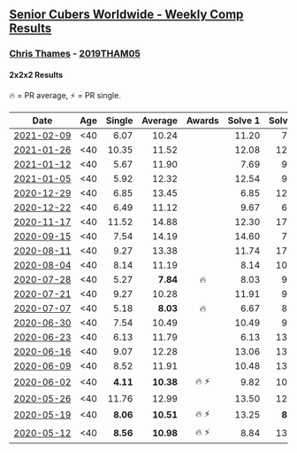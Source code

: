 <style>table {white-space: nowrap;}</style>

## [Senior Cubers Worldwide - Weekly Comp Results](/scw-comp/results/)
### [Chris Thames](README.md) - [2019THAM05](https://www.worldcubeassociation.org/persons/2019THAM05?event=222)
#### 2x2x2 Results

<span style="white-space: nowrap;">🔥 = PR average</span>, <span style="white-space: nowrap;">⚡ = PR single</span>.

| Date | Age | Single | Average | Awards | Solve 1 | Solve 2 | Solve 3 | Solve 4 | Solve 5 | Video |
| :--: | :--: | --: | --: | :--: | --: | --: | --: | --: | --: | :-- |
| [2021-02-09](../../results/2021-02-09/222.md) | <40 | 6.07 | 10.24 |  | 11.20 | 7.80 | 11.72 | 12.83 | 6.07 | [Desktop](https://www.facebook.com/events/749806039307047/permalink/752721939015457) / [Mobile](https://m.facebook.com/events/749806039307047?view=permalink&id=752721939015457) |
| [2021-01-26](../../results/2021-01-26/222.md) | <40 | 10.35 | 11.52 |  | 12.08 | 12.08 | 10.61 | 10.35 | 11.88 | [Desktop](https://www.facebook.com/events/415506712992555/permalink/418646102678616) / [Mobile](https://m.facebook.com/events/415506712992555?view=permalink&id=418646102678616) |
| [2021-01-12](../../results/2021-01-12/222.md) | <40 | 5.67 | 11.90 |  | 7.69 | 9.71 | 18.31 | 5.67 | 21.91 | [Desktop](https://www.facebook.com/events/154842819532367/permalink/156819102668072) / [Mobile](https://m.facebook.com/events/154842819532367?view=permalink&id=156819102668072) |
| [2021-01-05](../../results/2021-01-05/222.md) | <40 | 5.92 | 12.32 |  | 12.54 | 9.75 | 5.92 | 19.43 | 14.67 | [Desktop](https://www.facebook.com/events/237822631087555/permalink/241541377382347) / [Mobile](https://m.facebook.com/events/237822631087555?view=permalink&id=241541377382347) |
| [2020-12-29](../../results/2020-12-29/222.md) | <40 | 6.85 | 13.45 |  | 6.85 | 12.97 | 10.40 | 16.98 | 17.96 | [Desktop](https://www.facebook.com/events/807437066779451/permalink/810082286514929) / [Mobile](https://m.facebook.com/events/807437066779451?view=permalink&id=810082286514929) |
| [2020-12-22](../../results/2020-12-22/222.md) | <40 | 6.49 | 11.12 |  | 9.67 | 6.49 | 17.28 | 15.72 | 7.96 | [Desktop](https://www.facebook.com/events/758481858355136/permalink/762019234668065) / [Mobile](https://m.facebook.com/events/758481858355136?view=permalink&id=762019234668065) |
| [2020-11-17](../../results/2020-11-17/222.md) | <40 | 11.52 | 14.88 |  | 12.30 | 17.73 | 16.22 | 16.11 | 11.52 | [Desktop](https://www.facebook.com/events/770207250227350/permalink/774378886476853) / [Mobile](https://m.facebook.com/events/770207250227350?view=permalink&id=774378886476853) |
| [2020-09-15](../../results/2020-09-15/222.md) | <40 | 7.54 | 14.19 |  | 14.60 | 7.54 | 15.17 | 13.94 | 14.02 | [Desktop](https://www.facebook.com/events/3404368289613252/permalink/3419624914754256) / [Mobile](https://m.facebook.com/events/3404368289613252?view=permalink&id=3419624914754256) |
| [2020-08-11](../../results/2020-08-11/222.md) | <40 | 9.27 | 13.38 |  | 11.74 | 17.76 | 14.38 | 14.03 | 9.27 | [Desktop](https://www.facebook.com/events/338631130511019/permalink/342671360106996) / [Mobile](https://m.facebook.com/events/338631130511019?view=permalink&id=342671360106996) |
| [2020-08-04](../../results/2020-08-04/222.md) | <40 | 8.14 | 11.19 |  | 8.14 | 10.95 | 12.41 | 13.29 | 10.22 | [Desktop](https://www.facebook.com/events/748440219235440/permalink/751571408922321) / [Mobile](https://m.facebook.com/events/748440219235440?view=permalink&id=751571408922321) |
| [2020-07-28](../../results/2020-07-28/222.md) | <40 | 5.27 | **7.84** | 🔥 | 8.03 | 9.17 | 5.27 | 6.33 | DNF | [Desktop](https://www.facebook.com/events/708566320000803/permalink/712164169641018) / [Mobile](https://m.facebook.com/events/708566320000803?view=permalink&id=712164169641018) |
| [2020-07-21](../../results/2020-07-21/222.md) | <40 | 9.27 | 10.28 |  | 11.91 | 9.50 | 13.24 | 9.42 | 9.27 | [Desktop](https://www.facebook.com/events/1842039515939197/permalink/1845069922302823) / [Mobile](https://m.facebook.com/events/1842039515939197?view=permalink&id=1845069922302823) |
| [2020-07-07](../../results/2020-07-07/222.md) | <40 | 5.18 | **8.03** | 🔥 | 6.67 | 8.40 | 12.36 | 5.18 | 9.02 | [Desktop](https://www.facebook.com/events/271667090769235/permalink/272713533997924) / [Mobile](https://m.facebook.com/events/271667090769235?view=permalink&id=272713533997924) |
| [2020-06-30](../../results/2020-06-30/222.md) | <40 | 7.54 | 10.49 |  | 10.49 | 9.01 | 11.98 | 14.98 | 7.54 | [Desktop](https://www.facebook.com/events/679860472562391/permalink/680139599201145) / [Mobile](https://m.facebook.com/events/679860472562391?view=permalink&id=680139599201145) |
| [2020-06-23](../../results/2020-06-23/222.md) | <40 | 6.13 | 11.79 |  | 6.13 | 13.56 | 17.10 | 9.84 | 11.96 | [Desktop](https://www.facebook.com/events/722150235200875/permalink/725023554913543) / [Mobile](https://m.facebook.com/events/722150235200875?view=permalink&id=725023554913543) |
| [2020-06-16](../../results/2020-06-16/222.md) | <40 | 9.07 | 12.28 |  | 13.06 | 13.43 | 13.66 | 9.07 | 10.36 | [Desktop](https://www.facebook.com/events/604103587178706/permalink/607214000200998) / [Mobile](https://m.facebook.com/events/604103587178706?view=permalink&id=607214000200998) |
| [2020-06-09](../../results/2020-06-09/222.md) | <40 | 8.52 | 11.91 |  | 10.48 | 13.11 | 8.52 | 12.15 | 17.04 | [Desktop](https://www.facebook.com/events/903549840109576/permalink/906720149792545) / [Mobile](https://m.facebook.com/events/903549840109576?view=permalink&id=906720149792545) |
| [2020-06-02](../../results/2020-06-02/222.md) | <40 | **4.11** | **10.38** | 🔥 ⚡ | 9.82 | 10.81 | **4.11** | 10.51 | 12.02 | [Desktop](https://www.facebook.com/events/3373950429496747/permalink/3377868829104907) / [Mobile](https://m.facebook.com/events/3373950429496747?view=permalink&id=3377868829104907) |
| [2020-05-26](../../results/2020-05-26/222.md) | <40 | 11.76 | 12.99 |  | 13.50 | 12.10 | 11.76 | 13.36 | 20.27 | [Desktop](https://www.facebook.com/events/688407551989463/permalink/690376438459241) / [Mobile](https://m.facebook.com/events/688407551989463?view=permalink&id=690376438459241) |
| [2020-05-19](../../results/2020-05-19/222.md) | <40 | **8.06** | **10.51** | 🔥 ⚡ | 13.25 | **8.06** | 9.04 | 11.84 | 10.65 | [Desktop](https://www.facebook.com/events/1880761498725633/permalink/1883380035130446) / [Mobile](https://m.facebook.com/events/1880761498725633?view=permalink&id=1883380035130446) |
| [2020-05-12](../../results/2020-05-12/222.md) | <40 | **8.56** | **10.98** | 🔥 ⚡ | 8.84 | 13.07 | **8.56** | DNF | 11.02 | [Desktop](https://www.facebook.com/events/546188069600739/permalink/550216622531217) / [Mobile](https://m.facebook.com/events/546188069600739?view=permalink&id=550216622531217) |


<!-- Global site tag (gtag.js) - Google Analytics -->
<script async src="https://www.googletagmanager.com/gtag/js?id=UA-86348435-3"></script>
<script>window.dataLayer = window.dataLayer || []; function gtag() {dataLayer.push(arguments);} gtag('js', new Date()); gtag('config', 'UA-86348435-3');</script>

